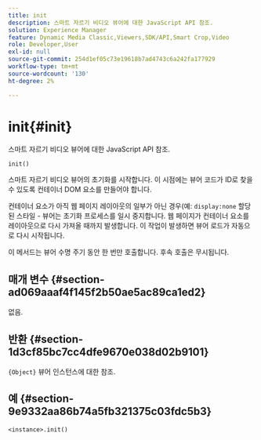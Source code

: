 ```yaml
---
title: init
description: 스마트 자르기 비디오 뷰어에 대한 JavaScript API 참조.
solution: Experience Manager
feature: Dynamic Media Classic,Viewers,SDK/API,Smart Crop,Video
role: Developer,User
exl-id: null
source-git-commit: 254d1ef05c73e19618b7ad4743c6a242fa177929
workflow-type: tm+mt
source-wordcount: '130'
ht-degree: 2%

---
```


# init{#init}

스마트 자르기 비디오 뷰어에 대한 JavaScript API 참조.

`init()`

스마트 자르기 비디오 뷰어의 초기화를 시작합니다. 이 시점에는 뷰어 코드가 ID로 찾을 수 있도록 컨테이너 DOM 요소를 만들어야 합니다.

컨테이너 요소가 아직 웹 페이지 레이아웃의 일부가 아닌 경우(예: `display:none` 할당된 스타일 - 뷰어는 초기화 프로세스를 일시 중지합니다. 웹 페이지가 컨테이너 요소를 레이아웃으로 다시 가져올 때까지 발생합니다. 이 작업이 발생하면 뷰어 로드가 자동으로 다시 시작됩니다.

이 메서드는 뷰어 수명 주기 동안 한 번만 호출합니다. 후속 호출은 무시됩니다.

## 매개 변수 {#section-ad069aaaf4f145f2b50ae5ac89ca1ed2}

없음.

## 반환 {#section-1d3cf85bc7cc4dfe9670e038d02b9101}

`{Object}` 뷰어 인스턴스에 대한 참조.

## 예 {#section-9e9332aa86b74a5fb321375c03fdc5b3}

```
<instance>.init()
```
